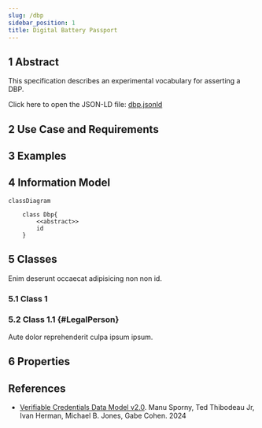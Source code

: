 ```yaml
---
slug: /dbp
sidebar_position: 1
title: Digital Battery Passport
---
```


## 1 Abstract

This specification describes an experimental vocabulary for asserting a DBP.

Click here to open the JSON-LD file: [dbp.jsonld](https://dpp.spherity.com/contexts/dbp/v1.jsonld)

## 2 Use Case and Requirements

## 3 Examples

## 4 Information Model

```mermaid
classDiagram

    class Dbp{
        <<abstract>>
        id
    }
```

## 5 Classes

Enim deserunt occaecat adipisicing non non id.

### 5.1 Class 1

### 5.2 Class 1.1 {#LegalPerson}

Aute dolor reprehenderit culpa ipsum ipsum.

## 6 Properties

## References

* [Verifiable Credentials Data Model v2.0](https://www.w3.org/TR/vc-data-model-2.0). Manu Sporny, Ted Thibodeau Jr, Ivan Herman, Michael B. Jones, Gabe Cohen. 2024
